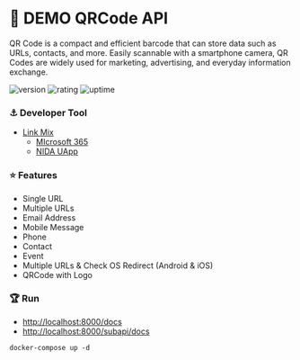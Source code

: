 # 🎉 DEMO QRCode API

QR Code is a compact and efficient barcode that can store data such as URLs, contacts, and more. Easily scannable with a smartphone camera, QR Codes are widely used for marketing, advertising, and everyday information exchange.

![version](https://img.shields.io/badge/version-1.0-blue)
![rating](https://img.shields.io/badge/rating-★★★★★-yellow)
![uptime](https://img.shields.io/badge/uptime-100%25-brightgreen)

### ⚓ Developer Tool

- [Link Mix](https://linkmix.co)
  - [MIcrosoft 365](https://linkmix.co/14572088)
  - [NIDA UApp](https://linkmix.co/14595825)

### ⭐ Features

- Single URL
- Multiple URLs
- Email Address
- Mobile Message
- Phone
- Contact
- Event
- Multiple URLs & Check OS Redirect (Android & iOS)
- QRCode with Logo

### 🏆 Run

- [http://localhost:8000/docs](http://localhost:8000/docs)
- [http://localhost:8000/subapi/docs](http://localhost:8000/subapi/docs)

```shell
docker-compose up -d
```
